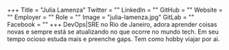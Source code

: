 +++
Title = "Julia Lamenza"
Twitter = ""
LinkedIn = ""
GitHub = ""
Website = ""
Employer = ""
Role = ""
Image = "julia-lamenza.jpg"
GitLab = ""
Facebook = ""
+++
DevOps|SRE no Rio de Janeiro, adora aprender coisas novas e sempre está se atualizando no que ocorre no mundo tech.  Em seu tempo ocioso estuda mais e preenche gaps.  Tem como hobby viajar por ai.